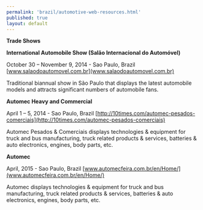 ```yaml
---
permalink: 'brazil/automotive-web-resources.html'
published: true
layout: default
---
```

**Trade Shows**

**International Automobile Show (Salão Internacional do Automóvel)**

October 30 – November 9, 2014 - Sao Paulo, Brazil 
[www.salaodoautomovel.com.br](www.salaodoautomovel.com.br)

Traditional biannual show in São Paulo that displays the latest automobile models and attracts significant numbers of automobile fans.

**Automec Heavy and Commercial**

April 1 – 5, 2014 - Sao Paulo, Brazil 
[http://10times.com/automec-pesados-comerciais](http://10times.com/automec-pesados-comerciais)

Automec Pesados & Comerciais displays technologies & equipment for truck and bus manufacturing, truck related products & services, batteries & auto electronics, engines, body parts, etc.

**Automec**

April, 2015 - Sao Paulo, Brazil 
[www.automecfeira.com.br/en/Home/](www.automecfeira.com.br/en/Home/)

Automec displays technologies & equipment for truck and bus manufacturing, truck related products & services, batteries & auto electronics, engines, body parts, etc.
